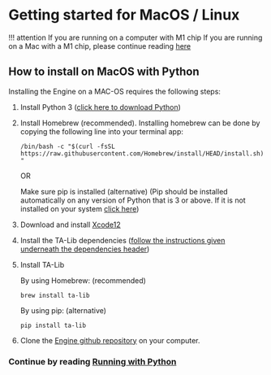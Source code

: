 # Getting started for MacOS / Linux

!!! attention If you are running on a computer with M1 chip
    If you are running on a Mac with a M1 chip, please continue reading [here](https://docs.dematrading.ai/getting_started/installation/mac_os_m1)
    
## How to install on MacOS with Python
Installing the Engine on a MAC-OS requires the following steps:

1. Install Python 3 ([click here to download Python](https://www.python.org/downloads/))
2. Install Homebrew (recommended). Installing homebrew can be done by copying the following line into your terminal app:
    
    `/bin/bash -c "$(curl -fsSL https://raw.githubusercontent.com/Homebrew/install/HEAD/install.sh)"`
   
   OR
   
   Make sure pip is installed (alternative) (Pip should be installed automatically on any version of Python that is 3 
   or above. If it is not installed on your system [click here](https://pip.pypa.io/en/stable/installing/))
3. Download and install [Xcode12](https://developer.apple.com/download/)
4. Install the TA-Lib dependencies ([follow the instructions given underneath the dependencies header](https://github.com/mrjbq7/ta-lib))
5. Install TA-Lib

    By using Homebrew: (recommended)
   
    `brew install ta-lib`
    
    By using pip: (alternative)
    
    `pip install ta-lib`
 
6. Clone the [Engine github repository](https://github.com/dema-trading-ai/engine) on your computer.

### Continue by reading [Running with Python](https://docs.dematrading.ai/getting_started/running/running_python)